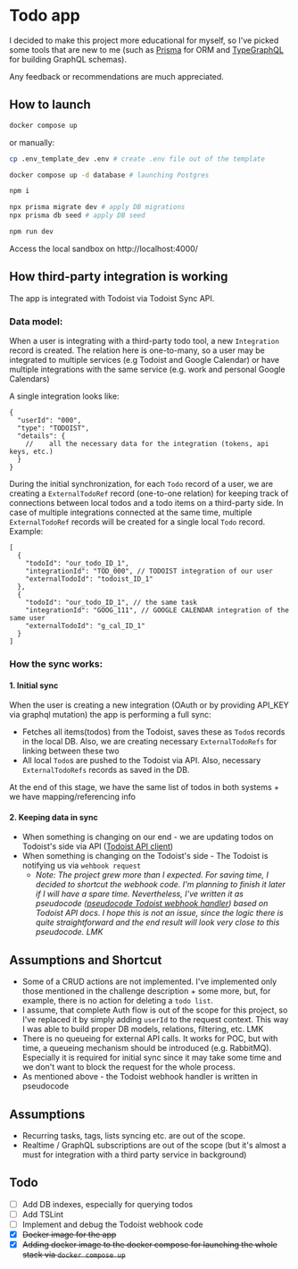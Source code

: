# Todo app

I decided to make this project more educational for myself, so I've picked some tools that are new to me (such as
[Prisma](https://www.prisma.io) for ORM and [TypeGraphQL](https://typegraphql.com/) for building GraphQL schemas).

Any feedback or recommendations are much appreciated.

## How to launch
```sh
docker compose up
```

or manually:

```sh
cp .env_template_dev .env # create .env file out of the template

docker compose up -d database # launching Postgres

npm i

npx prisma migrate dev # apply DB migrations
npx prisma db seed # apply DB seed

npm run dev
```

Access the local sandbox on http://localhost:4000/

## How third-party integration is working

The app is integrated with Todoist via Todoist Sync API.

### Data model:

When a user is integrating with a third-party todo tool, a new `Integration` record is created. The relation here is one-to-many, so a user may be integrated to multiple services (e.g Todoist and Google Calendar) or have multiple integrations
with the same service (e.g. work and personal Google Calendars)

A single integration looks like:

```json5
{
  "userId": "000",
  "type": "TODOIST",
  "details": {
    //    all the necessary data for the integration (tokens, api keys, etc.)
  }
}
```

During the initial synchronization, for each `Todo` record of a user, we are creating a `ExternalTodoRef` record (one-to-one relation) for keeping track of connections between local todos and a todo items on a third-party side. In case of multiple integrations connected at the same time, multiple `ExternalTodoRef` records will be created for a single local `Todo` record. Example:

```json5
[
  {
    "todoId": "our_todo_ID_1",
    "integrationId": "TOD_000", // TODOIST integration of our user
    "externalTodoId": "todoist_ID_1"
  },
  {
    "todoId": "our_todo_ID_1", // the same task
    "integrationId": "GOOG_111", // GOOGLE CALENDAR integration of the same user
    "externalTodoId": "g_cal_ID_1"
  }
]
```

### How the sync works:

#### 1. Initial sync

When the user is creating a new integration (OAuth or by providing API_KEY via graphql mutation) the app is performing a full sync:

- Fetches all items(todos) from the Todoist, saves these as `Todo`s records in the local DB. Also, we are creating necessary `ExternalTodoRefs` for linking between these two
- All local `Todo`s are pushed to the Todoist via API. Also, necessary `ExternalTodoRefs` records as saved in the DB.

At the end of this stage, we have the same list of todos in both systems + we have mapping/referencing info 

#### 2. Keeping data in sync

- When something is changing on our end - we are updating todos on Todoist's side via API ([Todoist API client](./src/integrations/providers/TodoistApi.ts))
- When something is changing on the Todoist's side - The Todoist is notifying us via `wehbook request`
  - _Note: The project grew more than I expected. For saving time, I decided to shortcut the webhook code. I'm planning to finish it later if I will have a spare time. Nevertheless, I've written it as pseudocode ([pseudocode Todoist webhook handler](./src/integrations/providers/TodoistWebhook.ts)) based on Todoist API docs. I hope this is not an issue, since the logic there is quite straightforward and the end result will look very close to this pseudocode. LMK_

## Assumptions and Shortcut
- Some of a CRUD actions are not implemented. I've implemented only those mentioned in the challenge description + some more, but, for example, there is no action for deleting a `todo list`.
- I assume, that complete Auth flow is out of the scope for this project, so I've replaced it by simply adding `userId` to the request context. This way I was able to build proper DB models, relations, filtering, etc. LMK   
- There is no queueing for external API calls. It works for POC, but with time, a queueing mechanism should be introduced (e.g. RabbitMQ). Especially it is required for initial sync since it may take some time and we don't want to block the request for the whole process.
- As mentioned above - the Todoist webhook handler is written in pseudocode

## Assumptions
- Recurring tasks, tags, lists syncing etc. are out of the scope.
- Realtime / GraphQL subscriptions are out of the scope (but it's almost a must for integration with a third party service in background)

## Todo
- [ ] Add DB indexes, especially for querying todos
- [ ] Add TSLint
- [ ] Implement and debug the Todoist webhook code
- [x] ~~Docker image for the app~~
- [x] ~~Adding docker image to the docker compose for launching the whole stack via `docker compose up`~~
